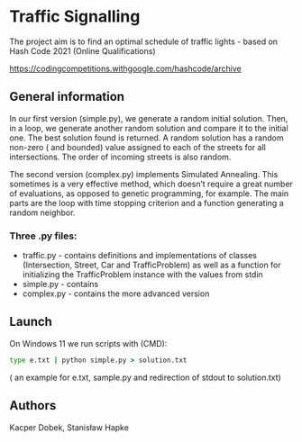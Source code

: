 # Traffic Signalling
The project aim is to find an optimal schedule of traffic lights - based on Hash Code 2021 (Online Qualifications)

https://codingcompetitions.withgoogle.com/hashcode/archive

## General information
In our first version (simple.py), we generate a random initial
solution. Then, in a loop, we generate another random solution
and compare it to the initial one. The best solution found is
returned. A random solution has a random non-zero ( and
bounded) value assigned to each of the streets for all
intersections. The order of incoming streets is also random.

The second version (complex.py) implements Simulated
Annealing. This sometimes is a very effective method, which
doesn’t require a great number of evaluations, as opposed to
genetic programming, for example. The main parts are the loop
with time stopping criterion and a function generating a random neighbor.

### Three .py files:
* traffic.py - contains definitions and implementations of
classes (Intersection, Street, Car and TrafficProblem) as
well as a function for initializing the TrafficProblem
instance with the values from stdin
* simple.py - contains 
* complex.py - contains the more advanced version
## Launch
On Windows 11 we run scripts with (CMD):
```cmd
type e.txt | python simple.py > solution.txt 
```
( an example for e.txt, sample.py and redirection of stdout to solution.txt)

## Authors
Kacper Dobek, Stanisław Hapke

